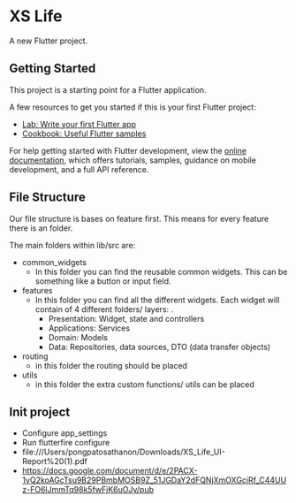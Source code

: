 # XS Life

A new Flutter project.

## Getting Started

This project is a starting point for a Flutter application.

A few resources to get you started if this is your first Flutter project:

- [Lab: Write your first Flutter app](https://docs.flutter.dev/get-started/codelab)
- [Cookbook: Useful Flutter samples](https://docs.flutter.dev/cookbook)

For help getting started with Flutter development, view the
[online documentation](https://docs.flutter.dev/), which offers tutorials,
samples, guidance on mobile development, and a full API reference.

## File Structure
Our file structure is bases on feature first. This means for every feature there is an folder.

The main folders within lib/src are:
- common_widgets
  - In this folder you can find the reusable common widgets. This can be something like a button or input field.
- features
  - In this folder you can find all the different widgets. Each widget will contain of 4 different folders/ layers: .
    - Presentation: Widget, state and controllers
    - Applications: Services
    - Domain: Models
    - Data: Repositories, data sources, DTO (data transfer objects)
- routing
  - in this folder the routing should be placed
- utils
  - in this folder the extra custom functions/ utils can be placed

## Init project
- Configure app_settings
- Run flutterfire configure
- file:///Users/pongpatosathanon/Downloads/XS_Life_UI-Report%20(1).pdf
- https://docs.google.com/document/d/e/2PACX-1vQ2koAGcTsu9B29PBmbMOSB9Z_51JGDaY2dFQNjXmOXGcjRf_C44UUz-FO6lJmmTq98k5fwFjK6uOJy/pub
